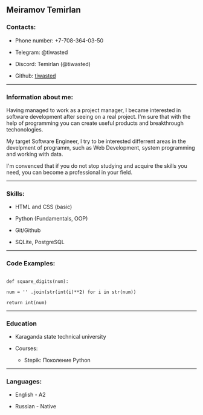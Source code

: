 ## Meiramov Temirlan

### Contacts:

* Phone number: +7-708-364-03-50

* Telegram: @tiwasted

* Discord: Temirlan (@tiwasted)   

* Github: [tiwasted](https://github.com/tiwasted)

---

### Information about me:

Having managed to work as a project manager, I became interested in software development after seeing on a real project. I'm sure that with the help of programming you can create useful products and breakthrough techonologies.

My target Software Engineer, I try to be interested differrent areas in the develpment of programm, such as Web Development, system programming and working with data.

I'm convenced that if you do not stop studying and acquire the skills you need, you can become a professional in your field.

---
### Skills:

* HTML and CSS (basic)

* Python (Fundamentals, OOP)

* Git/Github

* SQLite, PostgreSQL

---
### Code Examples:

```

def square_digits(num):

num = '' .join(str(int(i)**2) for i in str(num))

return int(num)

```
---
### Education

* Karaganda state technical university

* Courses:
  + Stepik: Поколение Python

---
### Languages:

* English - A2

* Russian - Native